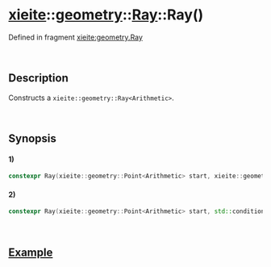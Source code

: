 # [xieite](../../../../../../xieite.md)\:\:[geometry](../../../../../../geometry.md)\:\:[Ray<Arithmetic>](../../../../ray.md)\:\:Ray\(\)
Defined in fragment [xieite:geometry.Ray](../../../../../../../src/geometry/ray.cpp)

&nbsp;

## Description
Constructs a `xieite::geometry::Ray<Arithmetic>`.

&nbsp;

## Synopsis
#### 1)
```cpp
constexpr Ray(xieite::geometry::Point<Arithmetic> start, xieite::geometry::Point<Arithmetic> end) noexcept;
```
#### 2)
```cpp
constexpr Ray(xieite::geometry::Point<Arithmetic> start, std::conditional_t<std::floating_point<Arithmetic>, Arithmetic, double> angle) noexcept;
```

&nbsp;

## [Example](../../../../ray.md#Example)

